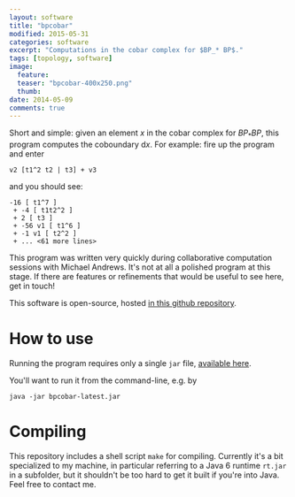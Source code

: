 ```yaml
---
layout: software
title: "bpcobar"
modified: 2015-05-31
categories: software
excerpt: "Computations in the cobar complex for $BP_* BP$."
tags: [topology, software]
image:
  feature:
  teaser: "bpcobar-400x250.png"
  thumb:
date: 2014-05-09
comments: true
---
```


Short and simple: given an element $x$ in the cobar complex for $BP_* BP$, this program computes the coboundary $\mathrm{d}x$.
For example: fire up the program and enter

    v2 [t1^2 t2 | t3] + v3

and you should see:

    -16 [ t1^7 ]
     + -4 [ t1t2^2 ]
     + 2 [ t3 ]
     + -56 v1 [ t1^6 ]
     + -1 v1 [ t2^2 ]
     + ... <61 more lines>

This program was written very quickly during collaborative computation sessions with Michael Andrews. It's not at all a polished program at this stage. If there are features or refinements that would be useful to see here, get in touch!

This software is open-source, hosted [in this github repository](https://github.com/willperry/bpcobar).


# How to use

Running the program requires only a single `jar` file, [available here](http://willperry.me/downloads/bpcobar-latest.jar). 

You'll want to run it from the command-line, e.g. by
    
    java -jar bpcobar-latest.jar



# Compiling

This repository includes a shell script `make` for compiling. Currently it's a bit specialized to my machine, in particular referring to a Java 6 runtime `rt.jar` in a subfolder, but it shouldn't be too hard to get it built if you're into Java. Feel free to contact me.


